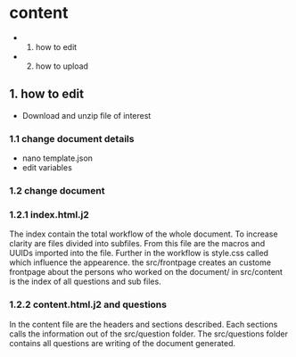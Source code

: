 # content #
- 1. how to edit
- 2. how to upload

## 1. how to edit ##

- Download and unzip file of interest

### 1.1 change document details ####
- nano template.json
- edit variables

### 1.2 change document ###

### 1.2.1 index.html.j2 ###

The index contain the total workflow of the whole document.
To increase clarity are files divided into subfiles.
From this file are the macros and UUIDs imported into the file.
Further in the workflow is style.css called which influence the appearence.
the src/frontpage creates an custome frontpage about the persons who worked on the document/
in src/content is the index of all questions and sub files.

### 1.2.2 content.html.j2  and questions ###

In the content file are the headers and sections described.
Each sections calls the information out of the src/question folder.
The src/questions folder contains all questions are writing of the document generated.
